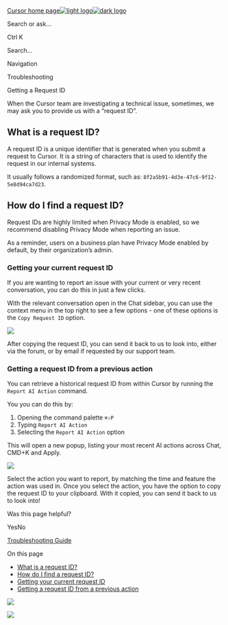 [Cursor home page![light logo](https://mintlify.s3.us-west-1.amazonaws.com/cursor/images/logo/app-logo.svg)![dark logo](https://mintlify.s3.us-west-1.amazonaws.com/cursor/images/logo/app-logo.svg)](https://docs.cursor.com/)

Search or ask...

Ctrl K

Search...

Navigation

Troubleshooting

Getting a Request ID

When the Cursor team are investigating a technical issue, sometimes, we may ask you to provide us with a “request ID”.

## [​](https://docs.cursor.com/troubleshooting/request-reporting\#what-is-a-request-id%3F)  What is a request ID?

A request ID is a unique identifier that is generated when you submit a request to Cursor. It is a string of characters that is used to identify the request in our internal systems.

It usually follows a randomized format, such as: `8f2a5b91-4d3e-47c6-9f12-5e8d94ca7d23`.

## [​](https://docs.cursor.com/troubleshooting/request-reporting\#how-do-i-find-a-request-id%3F)  How do I find a request ID?

Request IDs are highly limited when Privacy Mode is enabled, so we recommend disabling Privacy Mode when reporting an issue.

As a reminder, users on a business plan have Privacy Mode enabled by default, by their organization’s admin.

### [​](https://docs.cursor.com/troubleshooting/request-reporting\#getting-your-current-request-id)  Getting your current request ID

If you are wanting to report an issue with your current or very recent conversation, you can do this in just a few clicks.

With the relevant conversation open in the Chat sidebar, you can use the context menu in the top right to see a few options - one of these options is the `Copy Request ID` option.

![](https://mintlify.s3.us-west-1.amazonaws.com/cursor/images/requestIDpopup.png)

After copying the request ID, you can send it back to us to look into, either via the forum, or by email if requested by our support team.

### [​](https://docs.cursor.com/troubleshooting/request-reporting\#getting-a-request-id-from-a-previous-action)  Getting a request ID from a previous action

You can retrieve a historical request ID from within Cursor by running the `Report AI Action` command.

You you can do this by:

1. Opening the command palette `⌘⇧P`
2. Typing `Report AI Action`
3. Selecting the `Report AI Action` option

This will open a new popup, listing your most recent AI actions across Chat, CMD+K and Apply.

![](https://mintlify.s3.us-west-1.amazonaws.com/cursor/images/requestIDlist.png)

Select the action you want to report, by matching the time and feature the action was used in. Once you select the action, you have the option to copy the request ID to your clipboard. With it copied, you can send it back to us to look into!

Was this page helpful?

YesNo

[Troubleshooting Guide](https://docs.cursor.com/troubleshooting/troubleshooting-guide)

On this page

- [What is a request ID?](https://docs.cursor.com/troubleshooting/request-reporting#what-is-a-request-id%3F)
- [How do I find a request ID?](https://docs.cursor.com/troubleshooting/request-reporting#how-do-i-find-a-request-id%3F)
- [Getting your current request ID](https://docs.cursor.com/troubleshooting/request-reporting#getting-your-current-request-id)
- [Getting a request ID from a previous action](https://docs.cursor.com/troubleshooting/request-reporting#getting-a-request-id-from-a-previous-action)

![](https://docs.cursor.com/troubleshooting/request-reporting)

![](https://docs.cursor.com/troubleshooting/request-reporting)